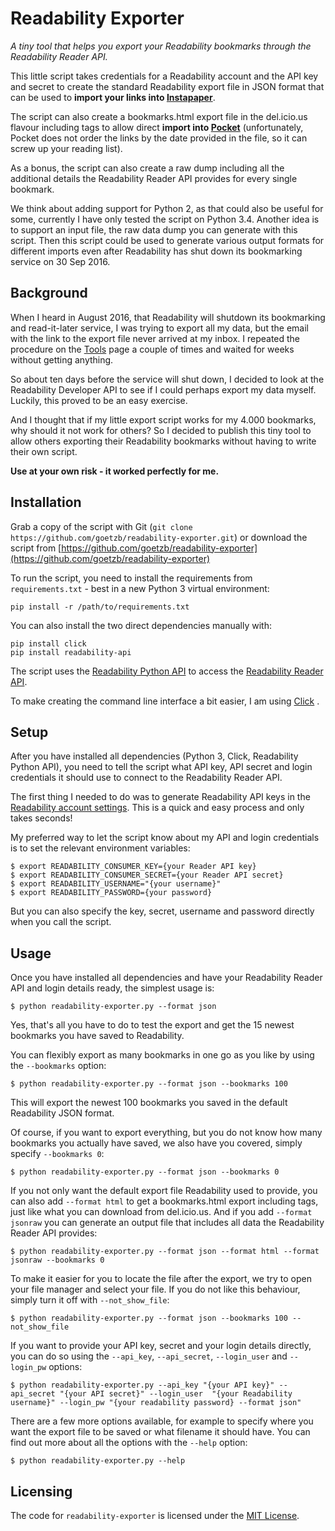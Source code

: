 # Readability Exporter
*A tiny tool that helps you export your Readability bookmarks through the 
Readability Reader API.*

This little script takes credentials for a Readability account and the 
API key and secret to create the standard Readability export file in 
JSON format that can be used to **import your links into 
[Instapaper](https://www.instapaper.com/)**. 

The script can also create a bookmarks.html export file in the del.icio.us 
flavour including tags to allow direct **import into 
[Pocket](https://getpocket.com/)** (unfortunately, Pocket does not order the 
links by the date provided in the file, so it can screw up your reading list). 

As a bonus, the script can also create a raw dump including all the additional 
details the Readability Reader API provides for every single bookmark.

We think about adding support for Python 2, as that could also be useful for 
some, currently I have only tested the script on Python 3.4. Another idea is 
to support an input file, the raw data dump you can generate with this script. 
Then this script could be used to generate various output formats for different 
imports even after Readability has shut down its bookmarking service on 
30 Sep 2016.

## Background
When I heard in August 2016, that Readability will shutdown its bookmarking 
and read-it-later service, I was trying to export all my data, but the email 
with the link to the export file never arrived at my inbox. I repeated the 
procedure on the [Tools](https://readability.com/tools/) page a couple of 
times and waited for weeks without getting anything.

So about ten days before the service will shut down, I decided to look at the 
Readability Developer API to see if I could perhaps export my data myself. 
Luckily, this proved to be an easy exercise.

And I thought that if my little export script works for my 4.000 bookmarks, 
why should it not work for others? So I decided to publish this tiny tool 
to allow others exporting their Readability bookmarks without having to 
write their own script. 

**Use at your own risk - it worked perfectly for me.** 

## Installation
Grab a copy of the script with Git 
(`git clone https://github.com/goetzb/readability-exporter.git`) or download the 
script from [https://github.com/goetzb/readability-exporter](https://github.com/goetzb/readability-exporter)

To run the script, you need to install the requirements from `requirements.txt` - 
best in a new Python 3 virtual environment:
```shell
pip install -r /path/to/requirements.txt
```

You can also install the two direct dependencies manually with:
```shell
pip install click
pip install readability-api
```

The script uses the [Readability Python API](https://readability-python-library.readthedocs.io/en/latest/index.html) 
to access the [Readability Reader API](https://www.readability.com/developers/api/reader). 

To make creating the command line interface a bit easier, I am using [Click](http://click.pocoo.org/6/) .

## Setup
After you have installed all dependencies (Python 3, Click, Readability Python 
API), you need to tell the script what API key, API secret and login 
credentials it should use to connect to the Readability Reader API.

The first thing I needed to do was to generate Readability API keys in the 
[Readability account settings](https://readability.com/settings/account). This 
is a quick and easy process and only takes seconds! 

My preferred way to let the script know about my API and login credentials is 
to set the relevant environment variables: 
```shell
$ export READABILITY_CONSUMER_KEY={your Reader API key}
$ export READABILITY_CONSUMER_SECRET={your Reader API secret}
$ export READABILITY_USERNAME="{your username}"
$ export READABILITY_PASSWORD={your password}
```

But you can also specify the key, secret, username and password directly when 
you call the script.

## Usage
Once you have installed all dependencies and have your Readability Reader API 
and login details ready, the simplest usage is:
```shell
$ python readability-exporter.py --format json
```

Yes, that's all you have to do to test the export and get the 15 newest 
bookmarks you have saved to Readability.

You can flexibly export as many bookmarks in one go as you like by using the 
`--bookmarks` option:
```shell
$ python readability-exporter.py --format json --bookmarks 100
```
 
This  will export the newest 100 bookmarks you saved in the default 
Readability JSON format. 

Of course, if you want to export everything, but you do not know how many 
bookmarks you actually have saved, we also have you covered, simply specify 
`--bookmarks 0`:
```shell
$ python readability-exporter.py --format json --bookmarks 0
```

If you not only want the default export file Readability used to provide, you 
can also add `--format html` to get a bookmarks.html export including tags, 
just like what you can download from del.icio.us. 
And if you add `--format jsonraw` you can generate an output file that includes 
all data the Readability Reader API provides: 
```shell
$ python readability-exporter.py --format json --format html --format jsonraw --bookmarks 0
```

To make it easier for you to locate the file after the export, we try to open 
your file manager and select your file. If you do not like this behaviour, 
simply turn it off with `--not_show_file`:
```shell
$ python readability-exporter.py --format json --bookmarks 100 --not_show_file
```

If you want to provide your API key, secret and your login details directly, 
you can do so using the `--api_key`, `--api_secret`, `--login_user` and 
`--login_pw` options:
```shell
$ python readability-exporter.py --api_key "{your API key}" --api_secret "{your API secret}" --login_user  "{your Readability username}" --login_pw "{your readability password} --format json" 
```

There are a few more options available, for example to specify where you want 
the export file to be saved or what filename it should have. You can find out 
 more about all the options with the `--help` option:
```shell
$ python readability-exporter.py --help
```

## Licensing
The code for `readability-exporter` is licensed under the 
[MIT License](http://opensource.org/licenses/MIT).